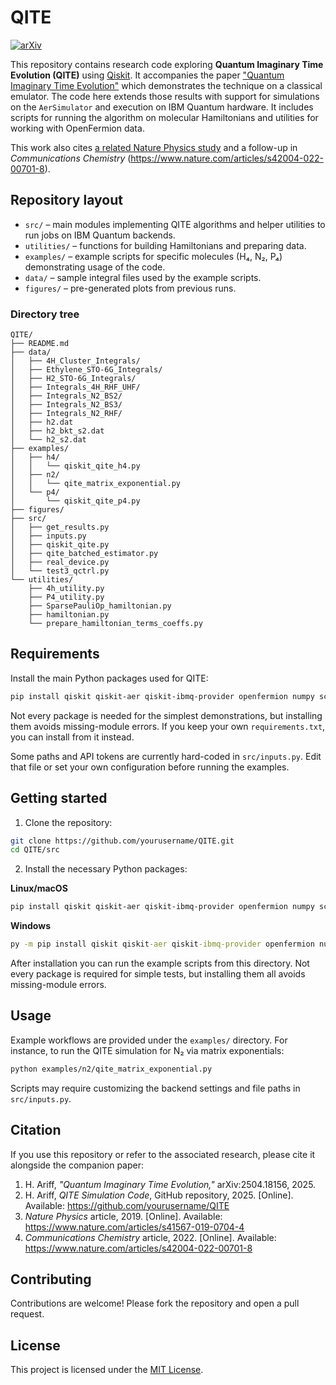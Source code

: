 # QITE
[![arXiv](https://img.shields.io/badge/arXiv-2504.18156-B31B1B.svg)](https://arxiv.org/abs/2504.18156)

This repository contains research code exploring **Quantum Imaginary Time Evolution (QITE)** using [Qiskit](https://qiskit.org/). It accompanies the paper ["Quantum Imaginary Time Evolution"](https://arxiv.org/abs/2504.18156) which demonstrates the technique on a classical emulator. The code here extends those results with support for simulations on the `AerSimulator` and execution on IBM Quantum hardware. It includes scripts for running the algorithm on molecular Hamiltonians and utilities for working with OpenFermion data.

This work also cites [a related Nature Physics study](https://www.nature.com/articles/s41567-019-0704-4) and a follow-up in *Communications Chemistry* (https://www.nature.com/articles/s42004-022-00701-8).

## Repository layout

- `src/` – main modules implementing QITE algorithms and helper utilities to run jobs on IBM Quantum backends.
- `utilities/` – functions for building Hamiltonians and preparing data.
- `examples/` – example scripts for specific molecules (H₄, N₂, P₄) demonstrating usage of the code.
- `data/` – sample integral files used by the example scripts.
- `figures/` – pre-generated plots from previous runs.

### Directory tree

```
QITE/
├── README.md
├── data/
│   ├── 4H_Cluster_Integrals/
│   ├── Ethylene_STO-6G_Integrals/
│   ├── H2_STO-6G_Integrals/
│   ├── Integrals_4H_RHF_UHF/
│   ├── Integrals_N2_BS2/
│   ├── Integrals_N2_BS3/
│   ├── Integrals_N2_RHF/
│   ├── h2.dat
│   ├── h2_bkt_s2.dat
│   └── h2_s2.dat
├── examples/
│   ├── h4/
│   │   └── qiskit_qite_h4.py
│   ├── n2/
│   │   └── qite_matrix_exponential.py
│   └── p4/
│       └── qiskit_qite_p4.py
├── figures/
├── src/
│   ├── get_results.py
│   ├── inputs.py
│   ├── qiskit_qite.py
│   ├── qite_batched_estimator.py
│   ├── real_device.py
│   └── test3_qctrl.py
└── utilities/
    ├── 4h_utility.py
    ├── P4_utility.py
    ├── SparsePauliOp_hamiltonian.py
    ├── hamiltonian.py
    └── prepare_hamiltonian_terms_coeffs.py
```

## Requirements

Install the main Python packages used for QITE:

```bash
pip install qiskit qiskit-aer qiskit-ibmq-provider openfermion numpy scipy matplotlib
```

Not every package is needed for the simplest demonstrations, but installing them avoids missing-module errors. If you keep your own `requirements.txt`, you can install from it instead.

Some paths and API tokens are currently hard-coded in `src/inputs.py`. Edit that file or set your own configuration before running the examples.

## Getting started

1. Clone the repository:

```bash
git clone https://github.com/yourusername/QITE.git
cd QITE/src
```

2. Install the necessary Python packages:

**Linux/macOS**

```bash
pip install qiskit qiskit-aer qiskit-ibmq-provider openfermion numpy scipy matplotlib
```

**Windows**

```cmd
py -m pip install qiskit qiskit-aer qiskit-ibmq-provider openfermion numpy scipy matplotlib
```

After installation you can run the example scripts from this directory. Not every package is required for simple tests, but installing them all avoids missing-module errors.

## Usage

Example workflows are provided under the `examples/` directory. For instance, to run the QITE simulation for N₂ via matrix exponentials:

```bash
python examples/n2/qite_matrix_exponential.py
```

Scripts may require customizing the backend settings and file paths in `src/inputs.py`.

## Citation

If you use this repository or refer to the associated research, please cite it alongside the companion paper:

1. H. Ariff, *"Quantum Imaginary Time Evolution,"* arXiv:2504.18156, 2025.
2. H. Ariff, *QITE Simulation Code*, GitHub repository, 2025. [Online]. Available: https://github.com/yourusername/QITE
3. *Nature Physics* article, 2019. [Online]. Available: https://www.nature.com/articles/s41567-019-0704-4
4. *Communications Chemistry* article, 2022. [Online]. Available: https://www.nature.com/articles/s42004-022-00701-8

## Contributing

Contributions are welcome! Please fork the repository and open a pull request.

## License

This project is licensed under the [MIT License](LICENSE).